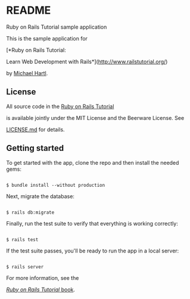 # README

Ruby on Rails Tutorial sample application



This is the sample application for

[*Ruby on Rails Tutorial:

Learn Web Development with Rails*](http://www.railstutorial.org/)

by [Michael Hartl](http://www.michaelhartl.com/).



## License



All source code in the [Ruby on Rails Tutorial](http://railstutorial.org/)

is available jointly under the MIT License and the Beerware License. See

[LICENSE.md](LICENSE.md) for details.



## Getting started



To get started with the app, clone the repo and then install the needed gems:



```

$ bundle install --without production

```



Next, migrate the database:



```

$ rails db:migrate

```



Finally, run the test suite to verify that everything is working correctly:



```

$ rails test

```



If the test suite passes, you'll be ready to run the app in a local server:



```

$ rails server

```



For more information, see the

[*Ruby on Rails Tutorial* book](http://www.railstutorial.org/book).
